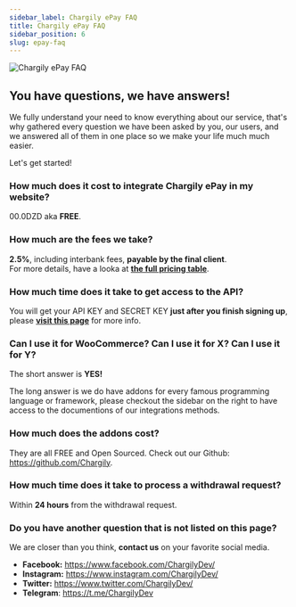 ```yaml
---
sidebar_label: Chargily ePay FAQ
title: Chargily ePay FAQ
sidebar_position: 6
slug: epay-faq
---
```


![Chargily ePay FAQ](https://i.imgur.com/DZk242r.png "Chargily ePay FAQ")

## You have questions, we have answers!
We fully understand your need to know everything about our service, that's  why gathered every question we have been asked by you, our users, and we answered all of them in one place so we make your life much much easier.

Let's get started!

### How much does it cost to integrate Chargily ePay in my website?
00.0DZD aka **FREE**.

### How much are the fees we take?
**2.5%**, including interbank fees, **payable by the final client**.  
For more details, have a looka at **[the full pricing table](https://epay.chargily.com/pricing "the full pricing table")**.

### How much time does it take to get access to the API?
You will get your API KEY and SECRET KEY **just after you finish signing up**, please **[visit this page](/docs/intro "visit this page")** for more info.

### Can I use it for WooCommerce? Can I use it for X? Can I use it for Y?
The short answer is **YES!**

The long answer is we do have addons for every famous programming language or framework, please checkout the sidebar on the right to have access to the documentions of our integrations methods.

### How much does the addons cost?
They are all FREE and Open Sourced.
Check out our Github: https://github.com/Chargily.

### How much time does it take to process a withdrawal request?
Within **24 hours** from the withdrawal request.

### Do you have another question that is not listed on this page?
We are closer than you think, **contact us** on your favorite social media.

- **Facebook:** https://www.facebook.com/ChargilyDev/
- **Instagram:** https://www.instagram.com/ChargilyDev/
- **Twitter:** https://www.twitter.com/ChargilyDev/
- **Telegram**: https://t.me/ChargilyDev